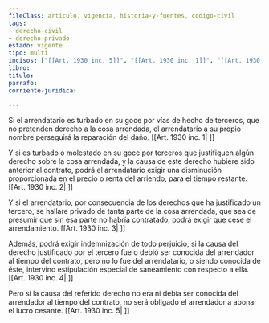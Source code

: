 ```yaml
---
fileClass: articulo, vigencia, historia-y-fuentes, codigo-civil
tags:
- derecho-civil
- derecho-privado
estado: vigente
tipo: multi
incisos: ["[[Art. 1930 inc. 5]]", "[[Art. 1930 inc. 1]]", "[[Art. 1930 inc. 4]]", "[[Art. 1930 inc. 3]]", "[[Art. 1930 inc. 2]]"]
libro:
titulo:
parrafo:
corriente-juridica:

---
```

Si el arrendatario es turbado en su goce por vías de hecho de terceros, que no pretenden derecho a la cosa arrendada, el arrendatario a su propio nombre perseguirá la reparación del daño. [[Art. 1930 inc. 1| ]]

Y si es turbado o molestado en su goce por terceros que justifiquen algún derecho sobre la cosa arrendada, y la causa de este derecho hubiere sido anterior al contrato, podrá el arrendatario exigir una disminución proporcionada en el precio o renta del arriendo, para el tiempo restante. [[Art. 1930 inc. 2| ]]

Y si el arrendatario, por consecuencia de los derechos que ha justificado un tercero, se hallare privado de tanta parte de la cosa arrendada, que sea de presumir que sin esa parte no habría contratado, podrá exigir que cese el arrendamiento. [[Art. 1930 inc. 3| ]]

Además, podrá exigir indemnización de todo perjuicio, si la causa del derecho justificado por el tercero fue o debió ser conocida del arrendador al tiempo del contrato, pero no lo fue del arrendatario, o siendo conocida de éste, intervino estipulación especial de saneamiento con respecto a ella. [[Art. 1930 inc. 4| ]]

Pero si la causa del referido derecho no era ni debía ser conocida del arrendador al tiempo del contrato, no será obligado el arrendador a abonar el lucro cesante. [[Art. 1930 inc. 5| ]]